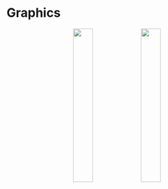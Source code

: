 # Graphics

<p align="center">
  <img src="https://github.com/mikimik01/TicTacToe-plus/assets/51535459/2fe39d88-f595-497a-beaa-80a13c0a7213" width=30% height=30%>
  <img src="https://github.com/mikimik01/TicTacToe-plus/assets/51535459/47ecd893-63d7-4432-b1cd-fccc410b506f" width=30% height=30%>
</p>
